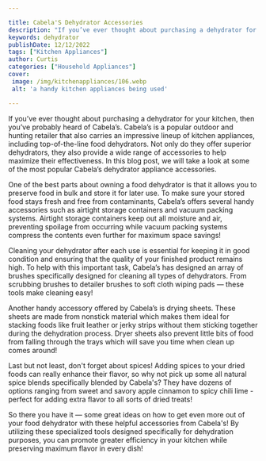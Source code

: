 ```yaml
---

title: Cabela'S Dehydrator Accessories
description: "If you’ve ever thought about purchasing a dehydrator for your kitchen, then you’ve probably heard of Cabela’s. Cabela’s is a popul...lets find out"
keywords: dehydrator
publishDate: 12/12/2022
tags: ["Kitchen Appliances"]
author: Curtis
categories: ["Household Appliances"]
cover: 
 image: /img/kitchenappliances/106.webp
 alt: 'a handy kitchen appliances being used'

---
```


If you’ve ever thought about purchasing a dehydrator for your kitchen, then you’ve probably heard of Cabela’s. Cabela’s is a popular outdoor and hunting retailer that also carries an impressive lineup of kitchen appliances, including top-of-the-line food dehydrators. Not only do they offer superior dehydrators, they also provide a wide range of accessories to help maximize their effectiveness. In this blog post, we will take a look at some of the most popular Cabela’s dehydrator appliance accessories. 

One of the best parts about owning a food dehydrator is that it allows you to preserve food in bulk and store it for later use. To make sure your stored food stays fresh and free from contaminants, Cabela’s offers several handy accessories such as airtight storage containers and vacuum packing systems. Airtight storage containers keep out all moisture and air, preventing spoilage from occurring while vacuum packing systems compress the contents even further for maximum space savings! 

Cleaning your dehydrator after each use is essential for keeping it in good condition and ensuring that the quality of your finished product remains high. To help with this important task, Cabela’s has designed an array of brushes specifically designed for cleaning all types of dehydrators. From scrubbing brushes to detailer brushes to soft cloth wiping pads — these tools make cleaning easy! 

Another handy accessory offered by Cabela’s is drying sheets. These sheets are made from nonstick material which makes them ideal for stacking foods like fruit leather or jerky strips without them sticking together during the dehydration process. Dryer sheets also prevent little bits of food from falling through the trays which will save you time when clean up comes around! 

Last but not least, don't forget about spices! Adding spices to your dried foods can really enhance their flavor, so why not pick up some all natural spice blends specifically blended by Cabela's? They have dozens of options ranging from sweet and savory apple cinnamon to spicy chili lime - perfect for adding extra flavor to all sorts of dried treats! 

 So there you have it — some great ideas on how to get even more out of your food dehydrator with these helpful accessories from Cabela's! By utilizing these specialized tools designed specifically for dehydration purposes, you can promote greater efficiency in your kitchen while preserving maximum flavor in every dish!
